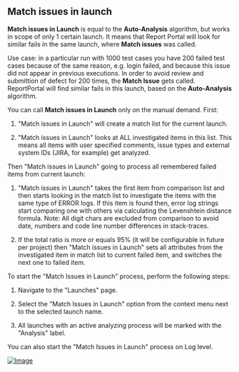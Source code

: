 ## Match issues in launch

**Match issues in Launch** is equal to the **Auto-Analysis** algorithm, but works in scope of only 1 certain launch.
It means that Report Portal will look for similar fails in the same launch, where **Match issues** was called.

Use case: in a particular run with 1000 test cases you have 200 failed test cases because of the same reason, e.g. login failed,
and because this issue did not appear in previous executions. In order to avoid review and submittion of defect for 200 times, 
the **Match Issue** gets called. ReportPortal will find similar fails in this launch, based on the **Auto-Analysis** algorithm.

You can call **Match issues in Launch** only on the manual demand. First:

1. "Match issues in Launch" will create a match list for the current launch.

2. "Match issues in Launch" looks at ALL investigated items in this list. This
    means all items with user specified comments, issue types and external
    system IDs (JIRA, for example) get analyzed.

Then "Match issues in Launch" going to process all remembered failed items
from current launch:

1. "Match issues in Launch" takes the first item from comparison list and then starts
looking in the match list to investigate the items with the same type of ERROR logs. If
this item is found then, error log strings start comparing one with others via calculating
the Levenshtein distance formula. Note: All digit chars are excluded from comparison
to avoid date, numbers and code line number differences in stack-traces.

2. If the total ratio is more or equals 95% (it will be configurable in future per
project) then "Match issues in Launch" sets all attributes from the investigated
item in match list to current failed item, and switches the next one to failed
item.

To start the "Match Issues in Launch" process, perform the following steps:

1. Navigate to the "Launches" page.

2. Select the "Match Issues in Launch" option from the context menu next to
    the selected launch name.

4. All launches with an active analyzing process will be marked with the "Analysis"
    label.

You can also start the "Match Issues in Launch" process on Log level.

[ ![Image](Images/userGuide/analyzeLaunches/match_issue.png) ](https://youtu.be/0QyUUi2gHsM)
